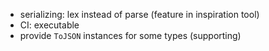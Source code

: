   * serializing: lex instead of parse (feature in inspiration tool)
  * CI: executable
  * provide `ToJSON` instances for some types (supporting)
